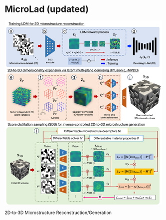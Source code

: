 # MicroLad (updated)

![MicroLad workflow](images/MicroLad.png)

2D‑to‑3D Microstructure Reconstruction/Generation

